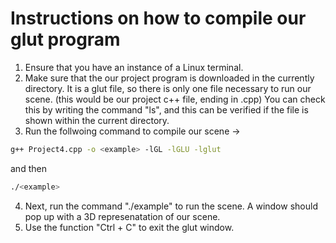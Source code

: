 # Instructions on how to compile our glut program

1. Ensure that you have an instance of a Linux terminal.
2. Make sure that the our project program is downloaded in the currently directory. It is a glut file, so there is only one file necessary to run our scene. (this would be our project c++ file, ending in .cpp) You can check this by writing the command "ls", and this can be verified if the file is shown within the current directory.
3. Run the follwoing command to compile our scene -> 
``` bash
g++ Project4.cpp -o <example> -lGL -lGLU -lglut
````
and then 
```bash
./<example>
```
4. Next, run the command "./example" to run the scene. A window should pop up with a 3D represenatation of our scene. 
5. Use the function "Ctrl + C" to exit the glut window. 
